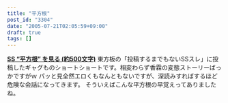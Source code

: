 ```yaml
---
title: "平方根"
post_id: "3304"
date: "2005-07-21T02:05:59+09:00"
draft: true
tags: []
---
```



**[SS “平方根” を見る (約500文字)](/tag/square)** 東方板の「投稿するまでもないSSスレ」に投稿したギャグものショートショートです。相変わらず香霖の変態ストーリーばっかですがｗ パッと見全然エロくもなんともないですが、深読みすればするほど危険な会話になってきます。 そういえばこんな平方根の早覚えってありましたね。
